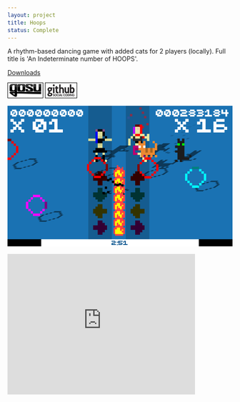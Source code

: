 ```yaml
---
layout: project
title: Hoops
status: Complete
---
```



A rhythm-based dancing game with added cats for 2 players (locally). Full title is 'An Indeterminate number of HOOPS'.

[Downloads](releases/)

[![Gosu forum](/images/libgosu.png)](http://www.libgosu.org/cgi-bin/mwf/topic_show.pl?tid=582 "Gosu forum")
[![Github project](/images/github.png)](https://github.com/Spooner/hoops "Github project")

![Screenshot](/images/screenshots/hoops_02.png "Two players dancing")

<iframe class="youtube-player" type="text/html" width="420" height="315" src="http://www.youtube.com/embed/K53VoC6Bhss" frameborder="0">